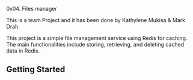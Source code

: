 0x04. Files manager

This is a team Project and it has been done by Kathylene Mukisa & Mark Drah

This project is a simple file management service using Redis for caching. The main functionalities include storing, retrieving, and deleting cached data in Redis.

## Getting Started

